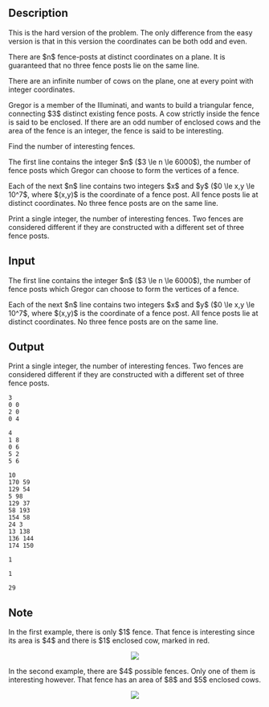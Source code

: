 ## Description

<div><p><span class="tex-font-style-it">This is the hard version of the problem. The only difference from the easy version is that in this version the coordinates can be <span class="tex-font-style-bf">both</span> odd and even.</span></p><p>There are $n$ fence-posts at distinct coordinates on a plane. It is guaranteed that no three fence posts lie on the same line.</p><p>There are an infinite number of cows on the plane, one at every point with integer coordinates.</p><p>Gregor is a member of the Illuminati, and wants to build a triangular fence, connecting $3$ distinct existing fence posts. A cow <span class="tex-font-style-bf">strictly</span> inside the fence is said to be <span class="tex-font-style-it">enclosed</span>. If there are an <span class="tex-font-style-bf">odd</span> number of enclosed cows and the area of the fence is an <span class="tex-font-style-bf">integer</span>, the fence is said to be <span class="tex-font-style-it">interesting</span>.</p><p>Find the number of interesting fences.</p></div><div class="input-specification"><p>The first line contains the integer $n$ ($3 \le n \le 6000$), the number of fence posts which Gregor can choose to form the vertices of a fence.</p><p>Each of the next $n$ line contains two integers $x$ and $y$ ($0 \le x,y \le 10^7$, where $(x,y)$ is the coordinate of a fence post. All fence posts lie at distinct coordinates. No three fence posts are on the same line.</p></div><div class="output-specification"><p>Print a single integer, the number of interesting fences. Two fences are considered different if they are constructed with a different set of three fence posts.</p></div>

## Input

<p>The first line contains the integer $n$ ($3 \le n \le 6000$), the number of fence posts which Gregor can choose to form the vertices of a fence.</p><p>Each of the next $n$ line contains two integers $x$ and $y$ ($0 \le x,y \le 10^7$, where $(x,y)$ is the coordinate of a fence post. All fence posts lie at distinct coordinates. No three fence posts are on the same line.</p>

## Output

<p>Print a single integer, the number of interesting fences. Two fences are considered different if they are constructed with a different set of three fence posts.</p>





```input1
3
0 0
2 0
0 4
```




```input2
4
1 8
0 6
5 2
5 6
```




```input3
10
170 59
129 54
5 98
129 37
58 193
154 58
24 3
13 138
136 144
174 150
```




```output1
1
```




```output2
1
```




```output3
29
```



## Note

<p>In the first example, there is only $1$ fence. That fence is interesting since its area is $4$ and there is $1$ enclosed cow, marked in red.</p><center> <img class="tex-graphics" src="file://KLNCvTEF.png" style="max-width: 100.0%;max-height: 100.0%;"> </center><p>In the second example, there are $4$ possible fences. Only one of them is interesting however. That fence has an area of $8$ and $5$ enclosed cows.</p><center> <img class="tex-graphics" src="file://xSVrL9cF.png" style="max-width: 100.0%;max-height: 100.0%;"> </center>
